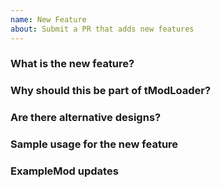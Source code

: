 ```yaml
---
name: New Feature
about: Submit a PR that adds new features
---
```


### What is the new feature?

### Why should this be part of tModLoader?

### Are there alternative designs?

### Sample usage for the new feature

### ExampleMod updates
<!-- If you also updated ExampleMod for your new feature, let us know here -->


